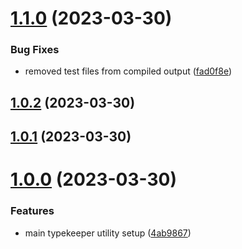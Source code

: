 # [1.1.0](https://github.com/laurencestokes/typekeeper/compare/v1.0.2...v1.1.0) (2023-03-30)


### Bug Fixes

* removed test files from compiled output ([fad0f8e](https://github.com/laurencestokes/typekeeper/commit/fad0f8e27db132f4de4f0861d5f3ed7efa6f12fd))



## [1.0.2](https://github.com/laurencestokes/typekeeper/compare/v1.0.1...v1.0.2) (2023-03-30)



## [1.0.1](https://github.com/laurencestokes/typekeeper/compare/v1.0.0...v1.0.1) (2023-03-30)



# [1.0.0](https://github.com/laurencestokes/typekeeper/compare/4ab9867417ddc1c2fff82222ebfb09901f246c6b...v1.0.0) (2023-03-30)


### Features

* main typekeeper utility setup ([4ab9867](https://github.com/laurencestokes/typekeeper/commit/4ab9867417ddc1c2fff82222ebfb09901f246c6b))



